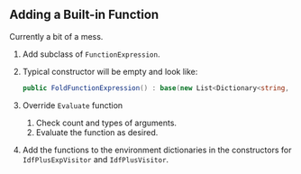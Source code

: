 ## Adding a Built-in Function

Currently a bit of a mess.

1. Add subclass of `FunctionExpression`.
2. Typical constructor will be empty and look like:

   ```C#
   public FoldFunctionExpression() : base(new List<Dictionary<string, Expression>>(), new List<string>{ "list", "func", "initial" }, FileType.Any)
   ```
3. Override `Evaluate` function
   1. Check count and types of arguments.
   2. Evaluate the function as desired.

4. Add the functions to the environment dictionaries in the constructors for `IdfPlusExpVisitor` and `IdfPlusVisitor`.
